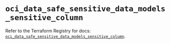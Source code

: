 # `oci_data_safe_sensitive_data_models_sensitive_column`

Refer to the Terraform Registry for docs: [`oci_data_safe_sensitive_data_models_sensitive_column`](https://registry.terraform.io/providers/oracle/oci/7.19.0/docs/resources/data_safe_sensitive_data_models_sensitive_column).
